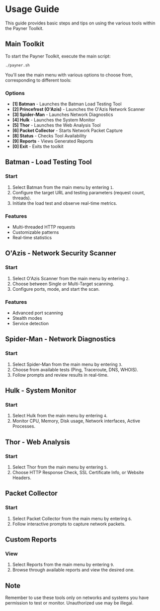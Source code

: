 # Usage Guide

This guide provides basic steps and tips on using the various tools within the Payner Toolkit.

## Main Toolkit

To start the Payner Toolkit, execute the main script:

```bash
./payner.sh
```

You'll see the main menu with various options to choose from, corresponding to different tools:

### Options

- **[1] Batman** - Launches the Batman Load Testing Tool
- **[2] Princefrost (O'Azis)** - Launches the O'Azis Network Scanner
- **[3] Spider-Man** - Launches Network Diagnostics
- **[4] Hulk** - Launches the System Monitor
- **[5] Thor** - Launches the Web Analysis Tool
- **[6] Packet Collector** - Starts Network Packet Capture
- **[8] Status** - Checks Tool Availability
- **[9] Reports** - Views Generated Reports
- **[0] Exit** - Exits the toolkit

## Batman - Load Testing Tool

### Start

1. Select Batman from the main menu by entering `1`.
2. Configure the target URL and testing parameters (request count, threads).
3. Initiate the load test and observe real-time metrics.

### Features

- Multi-threaded HTTP requests
- Customizable patterns
- Real-time statistics

## O'Azis - Network Security Scanner

### Start

1. Select O'Azis Scanner from the main menu by entering `2`.
2. Choose between Single or Multi-Target scanning.
3. Configure ports, mode, and start the scan.

### Features

- Advanced port scanning
- Stealth modes
- Service detection

## Spider-Man - Network Diagnostics

### Start

1. Select Spider-Man from the main menu by entering `3`.
2. Choose from available tests (Ping, Traceroute, DNS, WHOIS).
3. Follow prompts and review results in real-time.

## Hulk - System Monitor

### Start

1. Select Hulk from the main menu by entering `4`.
2. Monitor CPU, Memory, Disk usage, Network interfaces, Active Processes.

## Thor - Web Analysis

### Start

1. Select Thor from the main menu by entering `5`.
2. Choose HTTP Response Check, SSL Certificate Info, or Website Headers.

## Packet Collector

### Start

1. Select Packet Collector from the main menu by entering `6`.
2. Follow interactive prompts to capture network packets.

## Custom Reports

### View

1. Select Reports from the main menu by entering `9`.
2. Browse through available reports and view the desired one.

## Note

Remember to use these tools only on networks and systems you have permission to test or monitor. Unauthorized use may be illegal.

